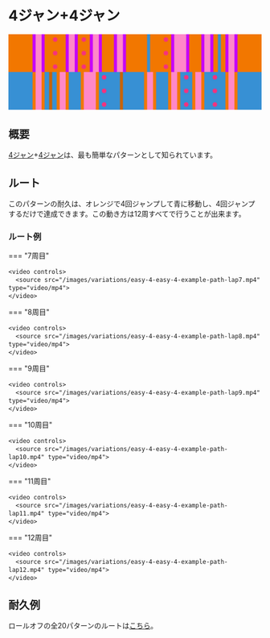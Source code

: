 # 4ジャン+4ジャン

![Easy 4 + Easy 4](../images/variations/easy-4-easy-4.jpg)

## 概要

[4ジャン](../rolls/easy-4.md#orange)+[4ジャン](../rolls/easy-4.md#blue)は、最も簡単なパターンとして知られています。

## ルート

このパターンの耐久は、オレンジで4回ジャンプして青に移動し、4回ジャンプするだけで達成できます。この動き方は12周すべてで行うことが出来ます。

### ルート例

=== "7周目"

    <video controls>
      <source src="/images/variations/easy-4-easy-4-example-path-lap7.mp4" type="video/mp4">
    </video>

=== "8周目"

    <video controls>
      <source src="/images/variations/easy-4-easy-4-example-path-lap8.mp4" type="video/mp4">
    </video>

=== "9周目"

    <video controls>
      <source src="/images/variations/easy-4-easy-4-example-path-lap9.mp4" type="video/mp4">
    </video>

=== "10周目"

    <video controls>
      <source src="/images/variations/easy-4-easy-4-example-path-lap10.mp4" type="video/mp4">
    </video>

=== "11周目"

    <video controls>
      <source src="/images/variations/easy-4-easy-4-example-path-lap11.mp4" type="video/mp4">
    </video>

=== "12周目"

    <video controls>
      <source src="/images/variations/easy-4-easy-4-example-path-lap12.mp4" type="video/mp4">
    </video>

## 耐久例

ロールオフの全20パターンのルートは[こちら](https://www.youtube.com/playlist?list=PLG_QNSp9ZgJLWYSNl4vY26VJCZeOQHO1F)。
